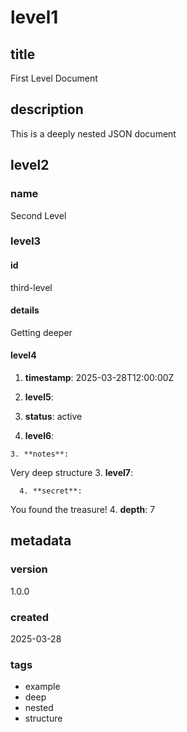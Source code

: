 # level1

## title

First Level Document

## description

This is a deeply nested JSON document

## level2

### name

Second Level

### level3

#### id

third-level

#### details

Getting deeper

#### level4

1. **timestamp**:
 2025-03-28T12:00:00Z
1. **level5**:

  2. **status**:
 active
  2. **level6**:

    3. **notes**:
 Very deep structure
    3. **level7**:

      4. **secret**:
 You found the treasure!
      4. **depth**:
 7




## metadata

### version

1.0.0

### created

2025-03-28

### tags

- example
- deep
- nested
- structure